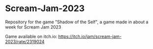 # Scream-Jam-2023
Repository for the game "Shadow of the Self", a game made in about a week for Scream Jam 2023

Game available on itch.io: https://itch.io/jam/scream-jam-2023/rate/2319024
